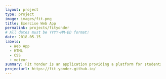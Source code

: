 ```yaml
---
layout: project
type: project
image: images/fit.png
title: Exercise Web App 
permalink: projects/fityonder
# All dates must be YYYY-MM-DD format!
date: 2018-05-15
labels:
  - Web App
  - HTML
  - CSS
  - meteor
summary: Fit Yonder is an application providing a platform for students and health and fitness professionals that allows them to post ideas for flexible and personalized fitness routines, things such as yoga etc. that can be done in one’s dorm room, or somewhere on campus.
projecturl: https://fit-yonder.github.io/
---
```

